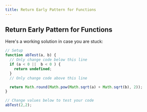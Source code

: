 ```yaml
---
title: Return Early Pattern for Functions
---
```

## Return Early Pattern for Functions

Here's a working solution in case you are stuck:

```js
// Setup
function abTest(a, b) {
  // Only change code below this line
  if (a < 0 ||  b < 0 ) {
    return undefined;
  }
  // Only change code above this line

  return Math.round(Math.pow(Math.sqrt(a) + Math.sqrt(b), 2));
}

// Change values below to test your code
abTest(2,2);
```

<!-- The article goes here, in GitHub-flavored Markdown. Feel free to add YouTube videos, images, and CodePen/JSBin embeds  -->
